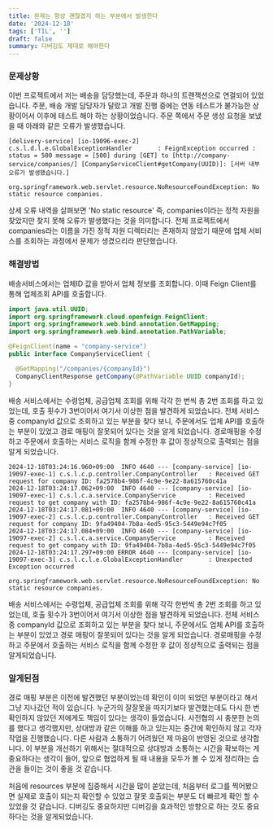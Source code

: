 ```yaml
---
title: 문제는 항상 괜찮겠지 하는 부분에서 발생한다
date: '2024-12-18'
tags: ['TIL', '']
draft: false
summary: 디버깅도 제대로 해야한다
---
```


### 문제상황

이번 프로젝트에서 저는 배송을 담당했는데, 주문과 하나의 트랜잭션으로 연결되어 있었습니다. 주문, 배송 개발 담당자가 달랐고 개발 진행 중에는 연동 테스트가 불가능한 상황이어서 이후에 테스트 해야 하는 상황이었습니다. 주문 쪽에서 주문 생성 요청을 보냈을 때 아래와 같은 오류가 발생했습니다.

```
[delivery-service] [io-19096-exec-2] c.s.l.d.l.e.GlobalExceptionHandler       : FeignException occurred : status = 500 message = [500] during [GET] to [http://company-service/companies/] [CompanyServiceClient#getCompany(UUID)]: [서버 내부 오류가 발생했습니다.]
```

```
org.springframework.web.servlet.resource.NoResourceFoundException: No static resource companies.
```

상세 오류 내역을 살펴보면 'No static resource' 즉, companies이라는 정적 자원을 찾았지만 찾지 못해 오류가 발생했다는 것을 의미합니다. 전체 프로젝트에서 companies라는 이름을 가진 정적 자원 디렉터리는 존재하지 않았기 때문에 업체 서비스를 조회하는 과정에서 문제가 생겼으리라 판단했습니다.

### 해결방법

배송서비스에서는 업체ID 값을 받아서 업체 정보를 조회합니다. 이때 Feign Client를 통해 업체조회 API를 호출합니다.

```java
import java.util.UUID;
import org.springframework.cloud.openfeign.FeignClient;
import org.springframework.web.bind.annotation.GetMapping;
import org.springframework.web.bind.annotation.PathVariable;

@FeignClient(name = "company-service")
public interface CompanyServiceClient {

  @GetMapping("/companies/{companyId}")
  CompanyClientResponse getCompany(@PathVariable UUID companyId);
}
```

배송 서비스에서는 수령업체, 공급업체 조회를 위해 각각 한 번씩 총 2번 조회를 하고 있었는데, 호출 횟수가 3번이어서 여기서 이상한 점을 발견하게 되었습니다. 전체 서비스 중 companyId 값으로 조회하고 있는 부분을 찾다 보니, 주문에서도 업체 API를 호출하는 부분이 있었고 경로 매핑이 잘못되어 있다는 것을 알게 되었습니다. 경로매핑을 수정하고 주문에서 호출하는 서비스 로직을 함께 수정한 후 값이 정상적으로 출력되는 점을 알게 되었습니다.

```
2024-12-18T03:24:16.960+09:00  INFO 4640 --- [company-service] [io-19097-exec-1] c.s.l.c.p.controller.CompanyController   : Received GET request for company ID: fa2578b4-986f-4c9e-9e22-8a615760c41a
2024-12-18T03:24:17.062+09:00  INFO 4640 --- [company-service] [io-19097-exec-1] c.s.l.c.a.service.CompanyService         : Received request to get company with ID: fa2578b4-986f-4c9e-9e22-8a615760c41a
2024-12-18T03:24:17.081+09:00  INFO 4640 --- [company-service] [io-19097-exec-2] c.s.l.c.p.controller.CompanyController   : Received GET request for company ID: 9fa49404-7b8a-4ed5-95c3-5449e94c7f05
2024-12-18T03:24:17.084+09:00  INFO 4640 --- [company-service] [io-19097-exec-2] c.s.l.c.a.service.CompanyService         : Received request to get company with ID: 9fa49404-7b8a-4ed5-95c3-5449e94c7f05
2024-12-18T03:24:17.297+09:00 ERROR 4640 --- [company-service] [io-19097-exec-3] c.s.l.c.l.e.GlobalExceptionHandler       : Unexpected Exception occurred

org.springframework.web.servlet.resource.NoResourceFoundException: No static resource companies.
```

배송 서비스에서는 수령업체, 공급업체 조회를 위해 각각 한번씩 총 2번 조회를 하고 있었는데, 호출 횟수가 3번이어서 여기서 이상한 점을 발견하게 되었습니다. 전체 서비스 중 companyId 값으로 조회하고 있는 부분을 찾다 보니, 주문에서도 업체 API를 호출하는 부분이 있었고 경로 매핑이 잘못되어 있다는 것을 알게 되었습니다. 경로매핑을 수정하고 주문에서 호출하는 서비스 로직을 함께 수정한 후 값이 정상적으로 출력되는 점을 알게되었습니다.

### 알게된점

경로 매핑 부분은 이전에 발견했던 부분이었는데 확인이 이미 되었던 부분이라고 해서 그냥 지나갔던 적이 있습니다. 누군가의 잘잘못을 따지기보다 발견했는데도 다시 한 번 확인하지 않았던 저에게도 책임이 있다는 생각이 들었습니다. 사전협의 시 충분한 논의를 했다고 생각했지만, 상대방과 같은 이해를 하고 있는지는 중간에 확인하지 않고 각자 작업을 진행했습니다. 다른 사람과 소통하기 어려웠던 제 마음이 반영된 것으로 생각합니다. 이 부분을 개선하기 위해서는 절대적으로 상대방과 소통하는 시간을 확보하는 게 중요하다는 생각이 들어, 앞으로 협업하게 될 때 내용을 모두가 볼 수 있게 정리하는 습관을 들이는 것이 좋을 것 같습니다.

처음에 resources 부분에 집중해서 시간을 많이 쏟았는데, 처음부터 로그를 찍어봤으면 실제로 호출이 되는지 확인할 수 있었고 잘못 호출되는 부분도 더 빠르게 확인 할 수 있었을 것 같습니다. 디버깅도 중요하지만 디버깅을 효과적인 방향으로 하는 것도 중요하다는 것을 알게되었습니다.